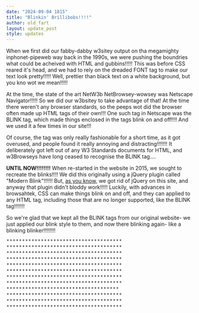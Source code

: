 ```yaml
---
date: "2024-09-04 1815"
title: "Blinkin' Brillibobs!!!!"
author: old_fart
layout: update_post
style: updates
---
```

When we first did our fabby-dabby w3sitey output on tha megamighty inphonet-pipeweb way back in the 1990s, we were pushing the boundries what could be acheived with HTML and gubbins!!!!! This was before CSS reared it's head, and we had to rely on the dreaded FONT tag to make our text look pretty!!!!! Well, prettier than black text on a white background, but you kno wot we mean!!!!!

At the time, the state of the art NetW3b NetBrowsey-wowsey was Netscape Navigator!!!!! So we did our w3bsitey to take advantage of that! At the time there weren't any browser standards, so the peeps wot did the browser often made up HTML tags of their own!!! One such tag in Netscape was the BLINK tag, which made things enclosed in the tags blink on and off!!!! And we used it a few times in our site!!!

Of course, the tag was only really fashionable for a short time, as it got overused, and people found it really annoying and distracting!!!!!!! It deliberately got left out of any W3 Standards documents for HTML, and w3Browseys have long ceased to recognise the BLINK tag....

**UNTIL NOW!!!!!!!!** When re-started in the website in 2015, we sought to recreate the blinks!!!! We did this originally using a jQuery plugin called "Modern Blink"!!!!!! But, [as you know](/updates/bye-jquery.html), we got rid of jQuery on this site, and anyway that plugin didn't bloddy work!!!!! Luckily, with advances in browsahtek, CSS can make things blink on and off, and they can applied to any HTML tag, including those that are no longer supported, like the BLINK tag!!!!!!!

So we're glad that we kept all the BLINK tags from our original website- we just applied our blink style to them, and now there blinking again- like a blinking blinker!!!!!!!!

<pre style="font-family: Courier;">
*************************************
**<blink>***</blink>**<blink>***</blink>**<blink>********</blink>**<blink>***</blink>**<blink>***</blink>**<blink>***</blink>**
**<blink>***</blink>**<blink>***</blink>**<blink>********</blink>**<blink>***</blink>**<blink>***</blink>**<blink>***</blink>**
**<blink>***</blink>**<blink>***</blink>**<blink>***</blink>**<blink>***</blink>**<blink>***</blink>**<blink>***</blink>**<blink>***</blink>**
**<blink>***</blink>**<blink>***</blink>**<blink>***</blink>**<blink>***</blink>**<blink>***</blink>**<blink>***</blink>**<blink>***</blink>**
**<blink>********</blink>**<blink>********</blink>**<blink>********</blink>**<blink>***</blink>**
**<blink>********</blink>**<blink>********</blink>**<blink>********</blink>**<blink>***</blink>**
*******<blink>***</blink>**<blink>***</blink>**<blink>***</blink>*******<blink>***</blink>**<blink>***</blink>**
*******<blink>***</blink>**<blink>***</blink>**<blink>***</blink>*******<blink>***</blink>******
**<blink>********</blink>**<blink>***</blink>**<blink>***</blink>**<blink>********</blink>**<blink>***</blink>**
**<blink>********</blink>**<blink>***</blink>**<blink>***</blink>**<blink>********</blink>**<blink>***</blink>**
*************************************
</pre>
